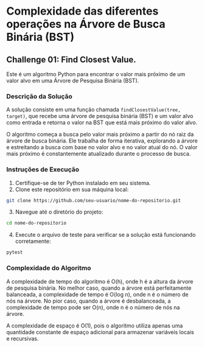 # Complexidade das diferentes operações na Árvore de Busca Binária (BST)

## Challenge 01: Find Closest Value.

Este é um algoritmo Python para encontrar o valor mais próximo de um valor alvo em uma Árvore de Pesquisa Binária (BST).

### Descrição da Solução

A solução consiste em uma função chamada `findClosestValue(tree, target)`, que recebe uma árvore de pesquisa binária (BST) e um valor alvo como entrada e retorna o valor na BST que está mais próximo do valor alvo.

O algoritmo começa a busca pelo valor mais próximo a partir do nó raiz da árvore de busca binária. Ele trabalha de forma iterativa, explorando a árvore e estreitando a busca com base no valor alvo e no valor atual do nó. O valor mais próximo é constantemente atualizado durante o processo de busca.

### Instruções de Execução

1. Certifique-se de ter Python instalado em seu sistema.
2. Clone este repositório em sua máquina local:

```bash
git clone https://github.com/seu-usuario/nome-do-repositorio.git 
```

3. Navegue até o diretório do projeto:
```bash
cd nome-do-repositorio
```

4. Execute o arquivo de teste para verificar se a solução está funcionando corretamente:
```bash
pytest
```

### Complexidade do Algoritmo
A complexidade de tempo do algoritmo é O(h), onde h é a altura da árvore de pesquisa binária. No melhor caso, quando a árvore está perfeitamente balanceada, a complexidade de tempo é O(log n), onde n é o número de nós na árvore. No pior caso, quando a árvore é desbalanceada, a complexidade de tempo pode ser O(n), onde n é o número de nós na árvore.

A complexidade de espaço é O(1), pois o algoritmo utiliza apenas uma quantidade constante de espaço adicional para armazenar variáveis locais e recursivas.
